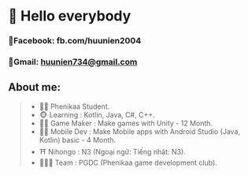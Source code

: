 # 👋 Hello everybody 
 ### 📖Facebook: fb.com/huunien2004
 ### 📨Gmail: huunien734@gmail.com
## About me:
>- 👨‍🎓 Phenikaa Student.
>- 🐵 Learning : Kotlin, Java, C#, C++.
>- 👨‍💻 Game Maker : Make games with Unity - 12 Month.
>- 👨‍💻 Mobile Dev : Make Mobile apps with Android Studio (Java, Kotlin) basic - 4 Month.
>- ⛩️ Nihongo : N3 (Ngoại ngữ: Tiếng nhật: N3).
>- 🧑‍🤝‍🧑 Team : PGDC (Phenikaa game development club).
